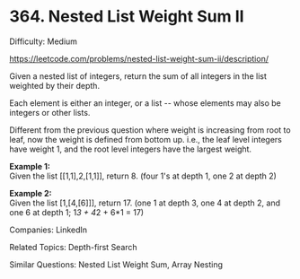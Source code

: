 # 364. Nested List Weight Sum II

Difficulty: Medium

https://leetcode.com/problems/nested-list-weight-sum-ii/description/

Given a nested list of integers, return the sum of all integers in the list weighted by their depth.

Each element is either an integer, or a list -- whose elements may also be integers or other lists.

Different from the previous question where weight is increasing from root to leaf, now the weight is defined from bottom up. i.e., the leaf level integers have weight 1, and the root level integers have the largest weight.

**Example 1:**  
Given the list [[1,1],2,[1,1]], return 8. (four 1's at depth 1, one 2 at depth 2)

**Example 2:**  
Given the list [1,[4,[6]]], return 17. (one 1 at depth 3, one 4 at depth 2, and one 6 at depth 1; 1*3 + 4*2 + 6*1 = 17)

Companies: LinkedIn

Related Topics: Depth-first Search

Similar Questions: Nested List Weight Sum, Array Nesting
